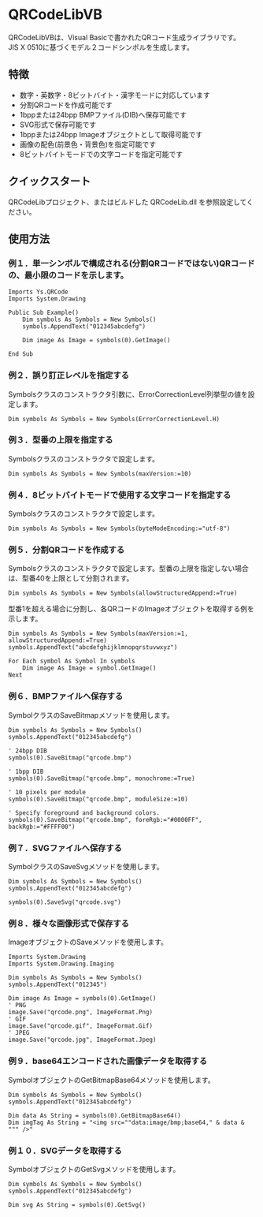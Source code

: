 # QRCodeLibVB
QRCodeLibVBは、Visual Basicで書かれたQRコード生成ライブラリです。  
JIS X 0510に基づくモデル２コードシンボルを生成します。

## 特徴
- 数字・英数字・8ビットバイト・漢字モードに対応しています
- 分割QRコードを作成可能です
- 1bppまたは24bpp BMPファイル(DIB)へ保存可能です
- SVG形式で保存可能です
- 1bppまたは24bpp Imageオブジェクトとして取得可能です 
- 画像の配色(前景色・背景色)を指定可能です
- 8ビットバイトモードでの文字コードを指定可能です

## クイックスタート
QRCodeLibプロジェクト、またはビルドした QRCodeLib.dll を参照設定してください。

## 使用方法
### 例１．単一シンボルで構成される(分割QRコードではない)QRコードの、最小限のコードを示します。
```vbnet
Imports Ys.QRCode
Imports System.Drawing

Public Sub Example()
    Dim symbols As Symbols = New Symbols()
    symbols.AppendText("012345abcdefg")

    Dim image As Image = symbols(0).GetImage()

End Sub
```

### 例２．誤り訂正レベルを指定する
Symbolsクラスのコンストラクタ引数に、ErrorCorrectionLevel列挙型の値を設定します。
```vbnet
Dim symbols As Symbols = New Symbols(ErrorCorrectionLevel.H)
```

### 例３．型番の上限を指定する
Symbolsクラスのコンストラクタで設定します。
```vbnet
Dim symbols As Symbols = New Symbols(maxVersion:=10)
```

### 例４．8ビットバイトモードで使用する文字コードを指定する
Symbolsクラスのコンストラクタで設定します。
```vbnet
Dim symbols As Symbols = New Symbols(byteModeEncoding:="utf-8")
```

### 例５．分割QRコードを作成する
Symbolsクラスのコンストラクタで設定します。型番の上限を指定しない場合は、型番40を上限として分割されます。

```vbnet
Dim symbols As Symbols = New Symbols(allowStructuredAppend:=True)
```

型番1を超える場合に分割し、各QRコードのImageオブジェクトを取得する例を示します。
```vbnet
Dim symbols As Symbols = New Symbols(maxVersion:=1, allowStructuredAppend:=True)
symbols.AppendText("abcdefghijklmnopqrstuvwxyz")

For Each symbol As Symbol In symbols
    Dim image As Image = symbol.GetImage()
Next
```

### 例６．BMPファイルへ保存する
SymbolクラスのSaveBitmapメソッドを使用します。
```vbnet
Dim symbols As Symbols = New Symbols()
symbols.AppendText("012345abcdefg")

' 24bpp DIB
symbols(0).SaveBitmap("qrcode.bmp")

' 1bpp DIB
symbols(0).SaveBitmap("qrcode.bmp", monochrome:=True)

' 10 pixels per module
symbols(0).SaveBitmap("qrcode.bmp", moduleSize:=10)

' Specify foreground and background colors.
symbols(0).SaveBitmap("qrcode.bmp", foreRgb:="#0000FF", backRgb:="#FFFF00")    
```

### 例７．SVGファイルへ保存する
SymbolクラスのSaveSvgメソッドを使用します。
```vbnet
Dim symbols As Symbols = New Symbols()
symbols.AppendText("012345abcdefg")

symbols(0).SaveSvg("qrcode.svg")
```

### 例８．様々な画像形式で保存する
ImageオブジェクトのSaveメソッドを使用します。

```vbnet
Imports System.Drawing
Imports System.Drawing.Imaging

Dim symbols As Symbols = New Symbols()
symbols.AppendText("012345")

Dim image As Image = symbols(0).GetImage()
' PNG
image.Save("qrcode.png", ImageFormat.Png)
' GIF
image.Save("qrcode.gif", ImageFormat.Gif)
' JPEG
image.Save("qrcode.jpg", ImageFormat.Jpeg)
```

### 例９．base64エンコードされた画像データを取得する
SymbolオブジェクトのGetBitmapBase64メソッドを使用します。
```vbnet
Dim symbols As Symbols = New Symbols()
symbols.AppendText("012345abcdefg")

Dim data As String = symbols(0).GetBitmapBase64()
Dim imgTag As String = "<img src=""data:image/bmp;base64," & data & """ />"
```

### 例１０．SVGデータを取得する
SymbolオブジェクトのGetSvgメソッドを使用します。
```vbnet
Dim symbols As Symbols = New Symbols()
symbols.AppendText("012345abcdefg")

Dim svg As String = symbols(0).GetSvg()
```